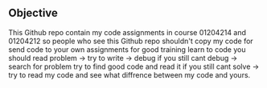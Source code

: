 ## Objective
This Github repo contain my code assignments in course 01204214 and 01204212 so people who see this Github repo shouldn't copy my code for send code to your own assignments for good training learn to code you should read problem -> try to write -> debug if you still cant debug -> search for problem try to find good code and read it if you still cant solve -> try to read my code and see what diffrence between my code and yours.
